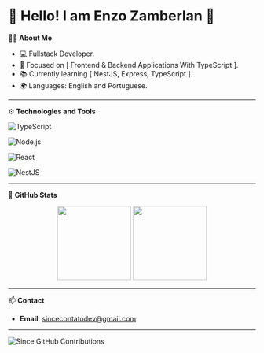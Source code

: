 # 🌟 Hello! I am Enzo Zamberlan 🌟

👨‍💻 **About Me**  
- 💻 Fullstack Developer.  
- 🎯 Focused on [ Frontend & Backend Applications With TypeScript ].  
- 📚 Currently learning [ NestJS, Express, TypeScript ].  
- 🌍 Languages: English and Portuguese.  

---

⚙️ **Technologies and Tools**  

![TypeScript](https://img.shields.io/badge/TypeScript-007ACC?style=for-the-badge&logo=typescript&logoColor=white)  

![Node.js](https://img.shields.io/badge/Node.js-339933?style=for-the-badge&logo=node.js&logoColor=white)  

![React](https://img.shields.io/badge/React-61DAFB?style=for-the-badge&logo=react&logoColor=black)  

![NestJS](https://img.shields.io/badge/NestJS-E0234E?style=for-the-badge&logo=nestjs&logoColor=white)  

---

🚀 **GitHub Stats**  
<div align="center">
  <img height="150em" src="https://github-readme-stats.vercel.app/api?username=sincezola&show_icons=true&theme=radical"/>  
  <img height="150em" src="https://github-readme-stats.vercel.app/api/top-langs/?username=sincezola&layout=compact&theme=radical"/>  
</div>  

---

📫 **Contact**  
- **Email**: [sincecontatodev@gmail.com](mailto:sincecontatodev@gmail.com)

---

![Since GitHub Contributions](https://github-readme-streak-stats.herokuapp.com/?user=sincezola&theme=radical)
